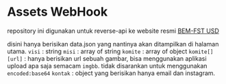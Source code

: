 # Assets WebHook
repository ini digunakan untuk reverse-api ke website resmi [BEM-FST USD](https://usd.ac.id/bemfst)

disini hanya berisikan data.json yang nantinya akan ditampilkan di halaman utama.
`visi` : string
`misi` : array of string
`komite` : array of object 
`komite[][url]` : hanya berisikan url sebuah gambar, bisa menggunakan aplikasi upload apa saja semacam `imgbb`. tidak disarankan untuk menggunakan `encoded:base64`
`kontak` : object yang berisikan hanya email dan instagram. 
